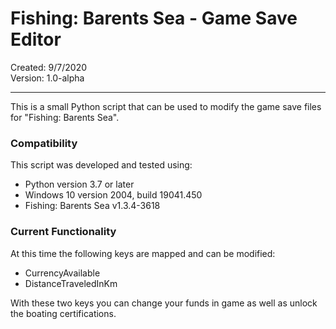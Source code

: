 # Fishing: Barents Sea - Game Save Editor
Created: 9/7/2020  
Version: 1.0-alpha

----------

This is a small Python script that can be used to modify the game save files for "Fishing: Barents Sea".

### Compatibility
This script was developed and tested using:
* Python version 3.7 or later  
* Windows 10 version 2004, build 19041.450
* Fishing: Barents Sea v1.3.4-3618

### Current Functionality 

At this time the following keys are mapped and can be modified:
* CurrencyAvailable
* DistanceTraveledInKm

With these two keys you can change your funds in game as well as unlock the boating certifications.
